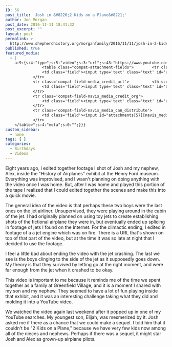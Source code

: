 ```yaml
---
ID: 56
post_title: 'Josh in &#8220;2 Kids on a Plane&#8221;'
author: Jon Morgan
post_date: 2016-11-11 18:41:32
post_excerpt: ""
layout: post
permalink: >
  http://www.shepherdhistory.org/morganfamily/2016/11/11/josh-in-2-kids-on-a-plane/
published: true
featured_media:
  - |
    a:9:{s:4:"type";s:5:"video";s:3:"url";s:43:"https://www.youtube.com/watch?v=2IWKMWtPZmg";s:5:"embed";s:137:"<iframe width="771" height="578" src="https://www.youtube.com/embed/2IWKMWtPZmg?feature=oembed" frameborder="0" allowfullscreen></iframe>";s:13:"thumbnail_url";s:48:"https://i.ytimg.com/vi/2IWKMWtPZmg/hqdefault.jpg";s:14:"thumbnail_type";s:6:"oembed";s:5:"title";s:17:"2 Kids on a Plane";s:7:"caption";s:0:"";s:6:"credit";s:10:"Jon Morgan";s:15:"attachment_data";a:31:{s:2:"id";i:57;s:5:"title";s:9:"hqdefault";s:8:"filename";s:13:"hqdefault.jpg";s:3:"url";s:92:"http://www.shepherdhistory.org/morganfamily/wp-content/uploads/sites/2/2016/11/hqdefault.jpg";s:4:"link";s:54:"http://www.shepherdhistory.org/morganfamily/hqdefault/";s:3:"alt";s:0:"";s:6:"author";s:1:"1";s:11:"description";s:0:"";s:7:"caption";s:0:"";s:4:"name";s:9:"hqdefault";s:6:"status";s:7:"inherit";s:10:"uploadedTo";i:0;s:4:"date";i:1478889669000;s:8:"modified";i:1478889669000;s:9:"menuOrder";i:0;s:4:"mime";s:10:"image/jpeg";s:4:"type";s:5:"image";s:7:"subtype";s:4:"jpeg";s:4:"icon";s:80:"http://www.shepherdhistory.org/morganfamily/wp-includes/images/media/default.png";s:13:"dateFormatted";s:17:"November 11, 2016";s:6:"nonces";a:3:{s:6:"update";s:10:"e8e4360968";s:6:"delete";s:10:"1898cc7a70";s:4:"edit";s:10:"e80c28ef5a";}s:8:"editLink";s:81:"http://www.shepherdhistory.org/morganfamily/wp-admin/post.php?post=57&action=edit";s:4:"meta";b:0;s:10:"authorName";s:10:"Jon Morgan";s:15:"filesizeInBytes";i:9527;s:21:"filesizeHumanReadable";s:4:"9 KB";s:5:"sizes";a:3:{s:9:"thumbnail";a:4:{s:6:"height";i:140;s:5:"width";i:140;s:3:"url";s:100:"http://www.shepherdhistory.org/morganfamily/wp-content/uploads/sites/2/2016/11/hqdefault-140x140.jpg";s:11:"orientation";s:9:"landscape";}s:6:"medium";a:4:{s:6:"height";i:252;s:5:"width";i:336;s:3:"url";s:100:"http://www.shepherdhistory.org/morganfamily/wp-content/uploads/sites/2/2016/11/hqdefault-336x252.jpg";s:11:"orientation";s:9:"landscape";}s:4:"full";a:4:{s:3:"url";s:92:"http://www.shepherdhistory.org/morganfamily/wp-content/uploads/sites/2/2016/11/hqdefault.jpg";s:6:"height";i:360;s:5:"width";i:480;s:11:"orientation";s:9:"landscape";}}s:6:"height";i:360;s:5:"width";i:480;s:11:"orientation";s:9:"landscape";s:6:"compat";a:2:{s:4:"item";s:1697:"<input type="hidden" name="attachments[57][menu_order]" value="0" /><p class="media-types media-types-required-info">Required fields are marked <span class="required">*</span></p>
    			<table class="compat-attachment-fields">		<tr class='compat-field-media_credit'>			<th scope='row' class='label'><label for='attachments-57-media_credit'><span class='alignleft'>Credit</span><br class='clear' /></label></th>
    			<td class='field'><input type='text' class='text' id='attachments-57-media_credit' name='attachments[57][media_credit]' value=''  /></td>
    		</tr>
    		<tr class='compat-field-media_credit_url'>			<th scope='row' class='label'><label for='attachments-57-media_credit_url'><span class='alignleft'>Credit URL</span><br class='clear' /></label></th>
    			<td class='field'><input type='text' class='text' id='attachments-57-media_credit_url' name='attachments[57][media_credit_url]' value=''  /></td>
    		</tr>
    		<tr class='compat-field-navis_media_credit_org'>			<th scope='row' class='label'><label for='attachments-57-navis_media_credit_org'><span class='alignleft'>Organization</span><br class='clear' /></label></th>
    			<td class='field'><input type='text' class='text' id='attachments-57-navis_media_credit_org' name='attachments[57][navis_media_credit_org]' value=''  /></td>
    		</tr>
    		<tr class='compat-field-navis_media_can_distribute'>			<th scope='row' class='label'><label for='attachments-57-navis_media_can_distribute'><span class='alignleft'>Can<br />distribute?</span><br class='clear' /></label></th>
    			<td class='field'><input id="attachments[57][navis_media_can_distribute]" name="attachments[57][navis_media_can_distribute]" type="checkbox" value="1"  /></td>
    		</tr>
    </table>";s:4:"meta";s:0:"";}}}
custom_sidebar:
  - none
tags: [ ]
categories:
  - Birthdays
  - Videos
---
```

Eight years ago, I edited together footage I shot of Josh and my nephew, Alex, inside the "History of Airplanes" exhibit at the Henry Ford museum. Everything was improvised, and I wasn't planning on doing anything with the video once I was home. But, after I was home and played this portion of the tape I realized that I could edited together the scenes and make this into a quick movie.

The general idea of the video is that perhaps these two boys were the last ones on the jet airliner. Unsupervised, they were playing around in the cabin of the jet. I had originally planned on using toy jets to create establishing shots of the fictional airplane they were in, but eventually ended up splicing in footage of jets I found on the Internet. For the climactic ending, I edited in footage of a a jet engine which was on fire. There is a URL that's shown on top of that part of the video, but at the time it was so late at night that I decided to use the footage.

I feel a little bad about ending the video with the jet crashing. The last we see is the boys clinging to the side of the jet as it supposedly goes down. My theory is that they survived by letting go at the right moment, and were far enough from the jet when it crashed to be okay.

This video is important to me because it reminds me of the time we spent together as a family at Greenfield Village, and it is a moment I shared with my son and my nephew. They seemed to have a lot of fun playing inside that exhibit, and it was an interesting challenge taking what they did and molding it into a YouTube video.

We watched the video again last weekend after it popped up in one of my YouTube searches. My youngest son, Elijah, was mesmerized by it. Josh asked me if there as a chance that we could make a sequel. I told him that it couldn't be "2 Kids on a Plane," because we have very few kids now among all of the nieces and nephews. Perhaps if there was a sequel, it might star Josh and Alex as grown-up airplane pilots.